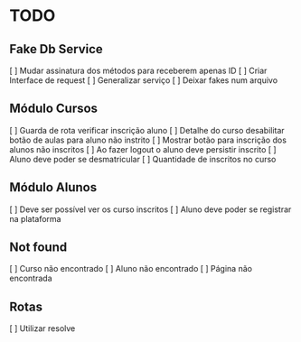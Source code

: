 
# TODO

## Fake Db Service

[ ] Mudar assinatura dos métodos para receberem apenas ID
[ ] Criar Interface de request
[ ] Generalizar serviço
[ ] Deixar fakes num arquivo

## Módulo Cursos

[ ] Guarda de rota verificar inscrição aluno
[ ] Detalhe do curso desabilitar botão de aulas para aluno não instrito
[ ] Mostrar botão para inscrição dos alunos não inscritos
[ ] Ao fazer logout o aluno deve persistir inscrito
[ ] Aluno deve poder se desmatricular
[ ] Quantidade de inscritos no curso

## Módulo Alunos

[ ] Deve ser possível ver os curso inscritos
[ ] Aluno deve poder se registrar na plataforma


## Not found

[ ] Curso não encontrado
[ ] Aluno não encontrado
[ ] Página não encontrada

## Rotas

[ ] Utilizar resolve

